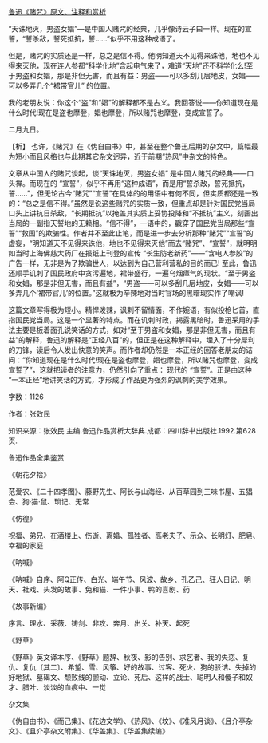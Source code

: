 [鲁迅《赌咒》原文、注释和赏析](https://www.vrrw.net/wx/9664.html)

“天诛地灭，男盗女娼”—是中国人赌咒的经典，几乎像诗云子曰一样。现在的宣誓，“誓杀敌，誓死抵抗，誓……”似乎不用这种成语了。

但是，赌咒的实质还是一样，总之是信不得。他明知道天不见得来诛他，地也不见得来灭他，现在连人参都“科学化地”含起电气来了，难道“天地”还不科学化么!至于男盗和女娼，那是非但无害，而且有益：男盗——可以多刮几层地皮，女娼——可以多弄几个“裙带官儿” 的位置。

我的老朋友说：你这个“盗”和“娼”的解释都不是古义。我回答说——你知道现在是什么时代!现在是盗也摩登，娼也摩登，所以赌咒也摩登，变成宣誓了。

二月九日。



【析】 也许，《赌咒》在《伪自由书》中，甚至在整个鲁迅后期的杂文中，篇幅最为短小而且风格也与此期其它杂文迥异，近于前期“热风”中杂文的特色。

文章从中国人的赌咒谈起，谈“天诛地灭，男盗女娼” 是中国人赌咒的经典——口头禅。而现在的 “宣誓”，似乎不再用“这种成语”，而是用“誓杀敌，誓死抵抗，誓……”，但无论古今“赌咒”“宣誓”在具体的的用语中有何不同，但实质都还是一致的：“总之是信不得。”虽然是说这些赌咒的实质一致，但重点却是针对国民党当局口头上讲抗日杀敌，“长期抵抗”以掩盖其实质上妥协投降和“不抵抗”主义，刻画出当局的一副指天誓地的无赖相。“信不得”，一语中的，戳穿了国民党当局那些“宣誓”“救国”的欺骗性。作者并不至此止笔，而是进一步去分析那种“赌咒”“宣誓”的虚妄，“明知道天不见得来诛他，地也不见得来灭他”而去“赌咒”、“宣誓”，就明明如当时上海佛慈大药厂在报纸上刊登的宣传 “长生防老新药”——“含电人参胶”的广告一样，无非是为了欺骗世人，以达到为自己营利营私的目的而已! 至此，鲁迅还顺手讥刺了国民政府中贪污遍地，裙带盛行，一遍乌烟瘴气的现状。“至于男盗和女娼，那是非但无害，而且有益”，“男盗——可以多刮几层地皮，女娼——可以多弄几个‘裙带官儿’的位置。”这就极为辛辣地对当时官场的黑暗现实作了嘲讽!

这篇文章写得极为短小。精悍泼辣，讽刺不留情面，不作婉语，有似投枪匕首，直指国民党当局。这是一个显著的特点。而在讥刺时政，揭露黑暗时，鲁迅采用的手法主要是板着面孔说笑话的方式，如对“至于男盗和女娼，那是非但无害，而且有益”的解释，鲁迅的解释是“正经八百”的，但正是在这种解释中，埋入了十分犀利的刀锋，读后令人发出快意的笑声。而作者却仍然是一本正经的回答老朋友的诘问：“你知道现在是什么时代!现在是盗也摩登，娼也摩登，所以赌咒也摩登，变成宣誓了”，这就把读者的注意力，仍然引向了重点： 现代的 “宣誓”。正是由这种 “一本正经”地讲笑话的方式，才形成了作品更为强烈的讽刺的美学效果。

字数：1126

作者：张效民

知识来源：张效民 主编.鲁迅作品赏析大辞典.成都：四川辞书出版社.1992.第628页.

鲁迅作品全集鉴赏

《朝花夕拾》

范爱农、《二十四孝图》、藤野先生、阿长与山海经、从百草园到三味书屋、五猖会、狗·猫·鼠、琐记、无常

《仿徨》

祝福、弟兄、在酒楼上、伤逝、离婚、孤独者、高老夫子、示众、长明灯、肥皂、幸福的家庭

《呐喊》

《呐喊》自序、阿Q正传、白光、端午节、风波、故乡、孔乙己、狂人日记、明天、社戏、头发的故事、兔和猫、一件小事、鸭的喜剧、药

《故事新编》

序言、理水、采薇、铸剑、非攻、奔月、出关、补天、起死

《野草》

《野草》英文译本序、《野草》题辞、秋夜、影的告别、求乞者、我的失恋、复仇、复仇〔其二〕、希望、雪、风筝、好的故事、过客、死火、狗的驳诘、失掉的好地狱、墓碣文、颓败线的颤动、立论、死后、这样的战士、聪明人和傻子和奴才、腊叶、淡淡的血痕中、一觉

杂文集

《伪自由书》、《而己集》、《花边文学》、《热风》、《坟》、《准风月谈》、《且介亭杂文》、《且介亭杂文附集》、《华盖集》、《华盖集续编》

